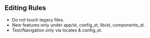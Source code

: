 ## Editing Rules
- Do not touch legacy files.
- New features only under app/st, config_st, lib/st, components_st.
- Text/Navigation only via locales & config_st.

